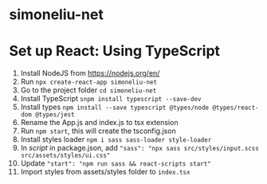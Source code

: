 # simoneliu-net

# Set up React: Using TypeScript

1. Install NodeJS from https://nodejs.org/en/
2. Run `npx create-react-app simoneliu-net`
3. Go to the project folder `cd simoneliu-net`
4. Install TypeScript `snpm install typescript --save-dev`
5. Install types `npm install --save typescript @types/node @types/react-dom @types/jest`
6. Rename the App.js and index.js to tsx extension
7. Run `npm start`, this will create the tsconfig.json
8. Install styles loader `npm i sass sass-loader style-loader`
9. In *script* in package.json, add ```"sass": "npx sass src/styles/input.scss src/assets/styles/ui.css"```
10. Update ```"start": "npm run sass && react-scripts start"```
11. Import styles from assets/styles folder to `index.tsx`